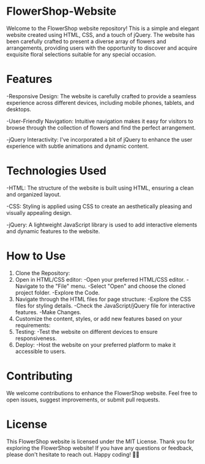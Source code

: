 # FlowerShop-Website

Welcome to the FlowerShop website repository! This is a simple and elegant website created using HTML, CSS, and a touch of jQuery. The website has been carefully crafted to present a diverse array of flowers and arrangements, providing users with the opportunity to discover and acquire exquisite floral selections suitable for any special occasion.

# Features

-Responsive Design: The website is carefully crafted to provide a seamless experience across different devices, including mobile phones, tablets, and desktops.

-User-Friendly Navigation: Intuitive navigation makes it easy for visitors to browse through the collection of flowers and find the perfect arrangement.

-jQuery Interactivity: I've incorporated a bit of jQuery to enhance the user experience with subtle animations and dynamic content.

# Technologies Used

-HTML: The structure of the website is built using HTML, ensuring a clean and organized layout.

-CSS: Styling is applied using CSS to create an aesthetically pleasing and visually appealing design.

-jQuery: A lightweight JavaScript library is used to add interactive elements and dynamic features to the website.

# How to Use

1. Clone the Repository:
2. Open in HTML/CSS editor:
-Open your preferred HTML/CSS editor.
-Navigate to the "File" menu.
-Select "Open" and choose the cloned project folder.
-Explore the Code.
3. Navigate through the HTML files for page structure:
-Explore the CSS files for styling details.
-Check the JavaScript/jQuery file for interactive features.
-Make Changes.
4. Customize the content, styles, or add new features based on your requirements:
5. Testing:
-Test the website on different devices to ensure responsiveness.
6. Deploy:
-Host the website on your preferred platform to make it accessible to users.

# Contributing

We welcome contributions to enhance the FlowerShop website. Feel free to open issues, suggest improvements, or submit pull requests.

# License

This FlowerShop website is licensed under the MIT License.
Thank you for exploring the FlowerShop website! If you have any questions or feedback, please don't hesitate to reach out. Happy coding! 🌸✨



